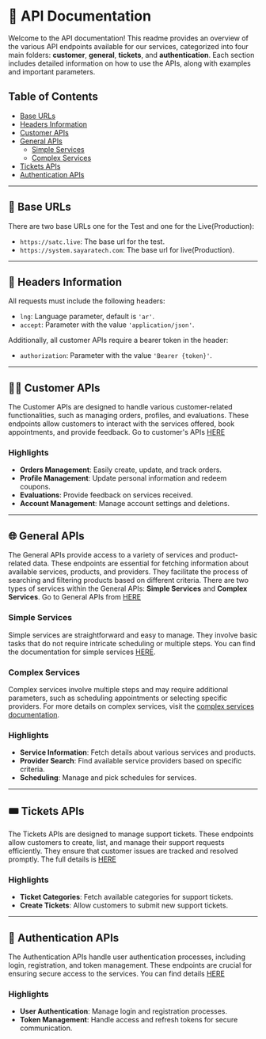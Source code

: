 # 📖 API Documentation

Welcome to the API documentation! This readme provides an overview of the various API endpoints available for our services, categorized into four main folders: **customer**, **general**, **tickets**, and **authentication**. Each section includes detailed information on how to use the APIs, along with examples and important parameters.

## Table of Contents
- [Base URLs](#-base-URLs)
- [Headers Information](#-headers-information)
- [Customer APIs](#-customer-apis)
- [General APIs](#-general-apis)
  - [Simple Services](#simple-services)
  - [Complex Services](#complex-services)
- [Tickets APIs](#-tickets-apis)
- [Authentication APIs](#-authentication-apis)

---

## 🔗 Base URLs

There are two base URLs one for the Test and one for the Live(Production):
- `https://satc.live`: The base url for the test.
- `https://system.sayaratech.com`: The base url for live(Production).

---

## 🚀 Headers Information

All requests must include the following headers:
- `lng`: Language parameter, default is `'ar'`.
- `accept`: Parameter with the value `'application/json'`.

Additionally, all customer APIs require a bearer token in the header:
- `authorization`: Parameter with the value `'Bearer {token}'`.

---

## 🧑‍💼 Customer APIs

The Customer APIs are designed to handle various customer-related functionalities, such as managing orders, profiles, and evaluations. These endpoints allow customers to interact with the services offered, book appointments, and provide feedback. Go to customer's APIs [HERE](docs/customer)

### Highlights
- **Orders Management**: Easily create, update, and track orders.
- **Profile Management**: Update personal information and redeem coupons.
- **Evaluations**: Provide feedback on services received.
- **Account Management**: Manage account settings and deletions.

---

## 🌐 General APIs

The General APIs provide access to a variety of services and product-related data. These endpoints are essential for fetching information about available services, products, and providers. They facilitate the process of searching and filtering products based on different criteria. There are two types of services within the General APIs: **Simple Services** and **Complex Services**. Go to General APIs from [HERE](docs/general)

### Simple Services
Simple services are straightforward and easy to manage. They involve basic tasks that do not require intricate scheduling or multiple steps. You can find the documentation for simple services [HERE](docs/general/SimpleServices).

### Complex Services
Complex services involve multiple steps and may require additional parameters, such as scheduling appointments or selecting specific providers. For more details on complex services, visit the [complex services documentation](docs/general/ComplexServices).

### Highlights
- **Service Information**: Fetch details about various services and products.
- **Provider Search**: Find available service providers based on specific criteria.
- **Scheduling**: Manage and pick schedules for services.

---

## 🎟️ Tickets APIs

The Tickets APIs are designed to manage support tickets. These endpoints allow customers to create, list, and manage their support requests efficiently. They ensure that customer issues are tracked and resolved promptly. The full details is [HERE](docs/tickets)

### Highlights
- **Ticket Categories**: Fetch available categories for support tickets.
- **Create Tickets**: Allow customers to submit new support tickets.

---

## 🔐 Authentication APIs

The Authentication APIs handle user authentication processes, including login, registration, and token management. These endpoints are crucial for ensuring secure access to the services. You can find details [HERE](docs/authentication)

### Highlights
- **User Authentication**: Manage login and registration processes.
- **Token Management**: Handle access and refresh tokens for secure communication.
